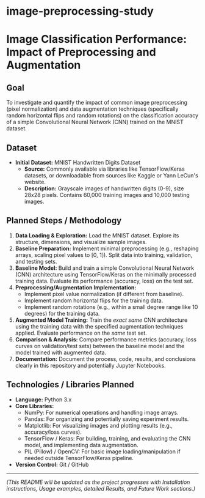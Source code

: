 # image-preprocessing-study
# Image Classification Performance: Impact of Preprocessing and Augmentation

## Goal

To investigate and quantify the impact of common image preprocessing (pixel normalization) and data augmentation techniques (specifically random horizontal flips and random rotations) on the classification accuracy of a simple Convolutional Neural Network (CNN) trained on the MNIST dataset.

## Dataset

* **Initial Dataset:** MNIST Handwritten Digits Dataset
    * **Source:** Commonly available via libraries like TensorFlow/Keras datasets, or downloadable from sources like Kaggle or Yann LeCun's website.
    * **Description:** Grayscale images of handwritten digits (0-9), size 28x28 pixels. Contains 60,000 training images and 10,000 testing images.

## Planned Steps / Methodology

1.  **Data Loading & Exploration:** Load the MNIST dataset. Explore its structure, dimensions, and visualize sample images.
2.  **Baseline Preparation:** Implement minimal preprocessing (e.g., reshaping arrays, scaling pixel values to [0, 1]). Split data into training, validation, and testing sets.
3.  **Baseline Model:** Build and train a simple Convolutional Neural Network (CNN) architecture using TensorFlow/Keras on the minimally processed training data. Evaluate its performance (accuracy, loss) on the test set.
4.  **Preprocessing/Augmentation Implementation:**
    * Implement pixel value normalization (if different from baseline).
    * Implement random horizontal flips for the training data.
    * Implement random rotations (e.g., within a small degree range like 10 degrees) for the training data.
5.  **Augmented Model Training:** Train the *exact same* CNN architecture using the training data with the specified augmentation techniques applied. Evaluate performance on the *same* test set.
6.  **Comparison & Analysis:** Compare performance metrics (accuracy, loss curves on validation/test sets) between the baseline model and the model trained with augmented data.
7.  **Documentation:** Document the process, code, results, and conclusions clearly in this repository and potentially Jupyter Notebooks.

## Technologies / Libraries Planned

* **Language:** Python 3.x
* **Core Libraries:**
    * NumPy: For numerical operations and handling image arrays.
    * Pandas: For organizing and potentially saving experiment results.
    * Matplotlib: For visualizing images and plotting results (e.g., accuracy/loss curves).
    * TensorFlow / Keras: For building, training, and evaluating the CNN model, and implementing data augmentation.
    * PIL (Pillow) / OpenCV: For basic image loading/manipulation if needed outside TensorFlow/Keras pipeline.
* **Version Control:** Git / GitHub

---

*(This README will be updated as the project progresses with Installation instructions, Usage examples, detailed Results, and Future Work sections.)*